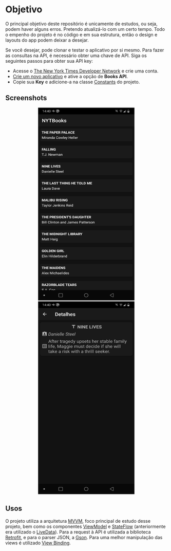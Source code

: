 # Objetivo

O principal objetivo deste repositório é unicamente de estudos, ou seja, podem haver alguns erros. Pretendo atualizá-lo com um certo tempo. 
Todo o empenho do projeto é no código e em sua estrutura, então o design e layouts do app podem deixar a desejar.

Se você desejar, pode clonar e testar o aplicativo por si mesmo. Para fazer as consultas na API, é necessário obter uma chave de API. Siga os seguintes passos para obter sua API key:
- Acesse o [The New York Times Developer Network](https://developer.nytimes.com/accounts/login) e crie uma conta.
- [Crie um novo aplicativo](https://developer.nytimes.com/my-apps/new-app) e ative a opção de **Books API**.
- Copie sua **Key** e adicione-a na classe [Constants](https://github.com/jsericksk/NYTBooks/blob/master/app/src/main/java/com/kproject/nytbooks/utils/Constants.kt) do projeto.

## Screenshots

<p align="center">
  <img src="screenshots/screenshot-1[1].png" width="300" height="600" />
  <img src="screenshots/screenshot-2[1].png" width="300" height="600" />
</p>

## Usos

O projeto utiliza a arquitetura [MVVM](https://developer.android.com/jetpack/guide), foco principal de estudo desse projeto, bem como os componentes [ViewModel](https://developer.android.com/topic/libraries/architecture/viewmodel) e [StateFlow](https://developer.android.com/kotlin/flow/stateflow-and-sharedflow) (anteriormente era utilizado o [LiveData](https://developer.android.com/topic/libraries/architecture/livedata)).
Para a request à API é utilizada a biblioteca [Retrofit](https://github.com/square/retrofit), e para o parser JSON, a [Gson](https://github.com/google/gson). 
Para uma melhor manipulação das views é utilizado [View Binding](https://developer.android.com/topic/libraries/view-binding).
